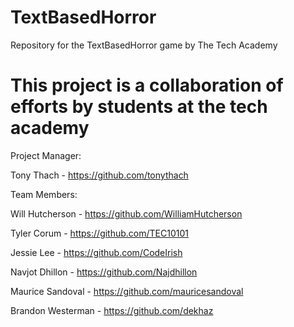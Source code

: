 # TextBasedHorror
Repository for the TextBasedHorror game by The Tech Academy

# This project is a collaboration of efforts by students at the tech academy
Project Manager:

Tony Thach - https://github.com/tonythach

Team Members:

Will Hutcherson - https://github.com/WilliamHutcherson

Tyler Corum - https://github.com/TEC10101

Jessie Lee - https://github.com/CodeIrish

Navjot Dhillon - https://github.com/Najdhillon

Maurice Sandoval - https://github.com/mauricesandoval

Brandon Westerman - https://github.com/dekhaz





 
 
 
 
 
 
